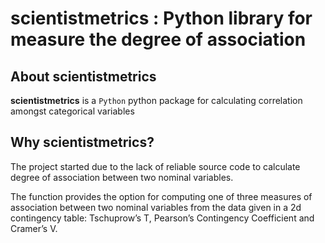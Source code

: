 # scientistmetrics : Python library for measure the degree of association

## About scientistmetrics

**scientistmetrics** is a `Python` python package for calculating correlation amongst categorical variables

## Why scientistmetrics?

The project started due to the lack of reliable source code to calculate degree of association between two nominal variables.

The function provides the option for computing one of three measures of association between two nominal variables from the data given in a 2d contingency table: Tschuprow’s T, Pearson’s Contingency Coefficient and Cramer’s V.